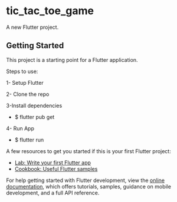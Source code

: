 # tic_tac_toe_game

A new Flutter project.

## Getting Started

This project is a starting point for a Flutter application.

Steps to use:

1- Setup Flutter 

2- Clone the repo

3-Install dependencies

  - $ flutter pub get
  
4- Run App
  
  - $ flutter run



A few resources to get you started if this is your first Flutter project:

- [Lab: Write your first Flutter app](https://docs.flutter.dev/get-started/codelab)
- [Cookbook: Useful Flutter samples](https://docs.flutter.dev/cookbook)

For help getting started with Flutter development, view the
[online documentation](https://docs.flutter.dev/), which offers tutorials,
samples, guidance on mobile development, and a full API reference.
